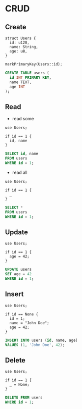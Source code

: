 # CRUD



## Create

```
struct Users {
  id: u128,
  name: String,
  age: u8,
}

markPrimaryKey(Users::id);
```

```sql
CREATE TABLE users (
  id INT PRIMARY KEY,
  name TEXT,
  age INT
);
```



## Read

- read some

```
use Users;

if id == 1 {
  id, name
}
```

```sql
SELECT id, name
FROM users
WHERE id = 1;
```

- read all

```
use Users;

if id == 1 {
  _
}
```

```sql
SELECT *
FROM users
WHERE id = 1;
```



## Update

```
use Users;

if id == 1 {
  age = 42;
}
```

```sql
UPDATE users
SET age = 42
WHERE id = 1;
```



## Insert

```
use Users;

if id == None {
  id = 1;
  name = "John Doe";
  age = 42;
}
```

```sql
INSERT INTO users (id, name, age)
VALUES (1, 'John Doe', 42);
```



## Delete

```
use Users;

if id == 1 {
  _ = None;
}
```

```sql
DELETE FROM users
WHERE id = 1;
```
